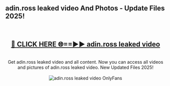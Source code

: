 <h2>adin.ross leaked video And Photos - Update Files 2025!</h2>
<br>
<div align="center">
<h2><a href="https://linkcuts.com/hfmhzwbr" rel="nofollow">🔴 CLICK HERE 🌐==►► adin.ross leaked video</a></h2>
<br>
Get adin.ross leaked video and all content. Now you can access all videos and pictures of adin.ross leaked video. New Updated Files 2025!
<br>
<br>
<a href="https://linkcuts.com/hfmhzwbr" rel="nofollow" data-target="animated-image.originalLink"><img src="https://i.ibb.co.com/WyWwxjT/player-gif2.gif" alt="adin.ross leaked video OnlyFans" style="max-width: 100%; display: inline-block;" data-target="animated-image.originalImage"></a>
</div>
<br>
